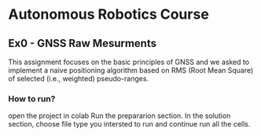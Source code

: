 # Autonomous Robotics Course
## Ex0 - GNSS Raw Mesurments
This assignment focuses on the basic principles of GNSS and we asked to implement a naive positioning algorithm based on RMS (Root Mean Square) of selected (i.e., weighted) pseudo-ranges.


### How to run?
open the project in colab 
Run the prepararion section.
In the solution section, choose file type you intersted to run and continue run all the cells.
